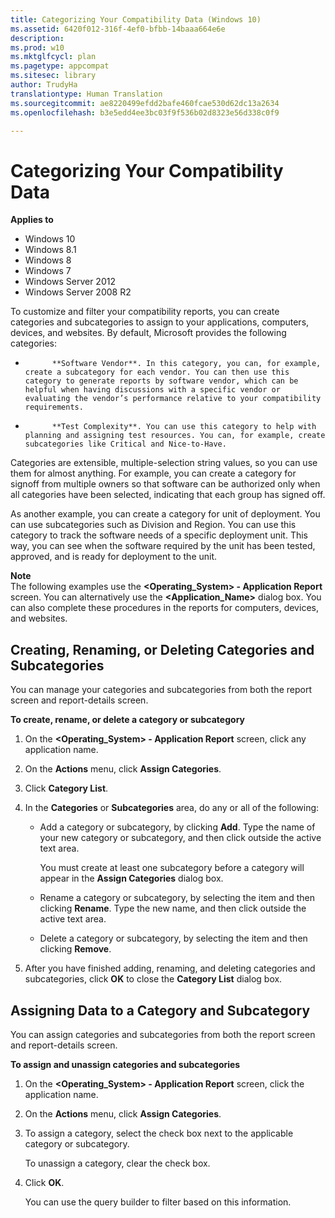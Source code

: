 ```yaml
---
title: Categorizing Your Compatibility Data (Windows 10)
ms.assetid: 6420f012-316f-4ef0-bfbb-14baaa664e6e
description: 
ms.prod: w10
ms.mktglfcycl: plan
ms.pagetype: appcompat
ms.sitesec: library
author: TrudyHa
translationtype: Human Translation
ms.sourcegitcommit: ae8220499efdd2bafe460fcae530d62dc13a2634
ms.openlocfilehash: b3e5edd4ee3bc03f9f536b02d8323e56d338c0f9

---
```


# Categorizing Your Compatibility Data


**Applies to**

-   Windows 10
-   Windows 8.1
-   Windows 8
-   Windows 7
-   Windows Server 2012
-   Windows Server 2008 R2

To customize and filter your compatibility reports, you can create categories and subcategories to assign to your applications, computers, devices, and websites. By default, Microsoft provides the following categories:

-   
            **Software Vendor**. In this category, you can, for example, create a subcategory for each vendor. You can then use this category to generate reports by software vendor, which can be helpful when having discussions with a specific vendor or evaluating the vendor’s performance relative to your compatibility requirements.

-   
            **Test Complexity**. You can use this category to help with planning and assigning test resources. You can, for example, create subcategories like Critical and Nice-to-Have.

Categories are extensible, multiple-selection string values, so you can use them for almost anything. For example, you can create a category for signoff from multiple owners so that software can be authorized only when all categories have been selected, indicating that each group has signed off.

As another example, you can create a category for unit of deployment. You can use subcategories such as Division and Region. You can use this category to track the software needs of a specific deployment unit. This way, you can see when the software required by the unit has been tested, approved, and is ready for deployment to the unit.

**Note**  
The following examples use the **&lt;Operating\_System&gt; - Application Report** screen. You can alternatively use the **&lt;Application\_Name&gt;** dialog box. You can also complete these procedures in the reports for computers, devices, and websites.

 

## Creating, Renaming, or Deleting Categories and Subcategories


You can manage your categories and subcategories from both the report screen and report-details screen.

**To create, rename, or delete a category or subcategory**

1.  On the **&lt;Operating\_System&gt; - Application Report** screen, click any application name.

2.  On the **Actions** menu, click **Assign Categories**.

3.  Click **Category List**.

4.  In the **Categories** or **Subcategories** area, do any or all of the following:

    -   Add a category or subcategory, by clicking **Add**. Type the name of your new category or subcategory, and then click outside the active text area.

        You must create at least one subcategory before a category will appear in the **Assign Categories** dialog box.

    -   Rename a category or subcategory, by selecting the item and then clicking **Rename**. Type the new name, and then click outside the active text area.

    -   Delete a category or subcategory, by selecting the item and then clicking **Remove**.

5.  After you have finished adding, renaming, and deleting categories and subcategories, click **OK** to close the **Category List** dialog box.

## Assigning Data to a Category and Subcategory


You can assign categories and subcategories from both the report screen and report-details screen.

**To assign and unassign categories and subcategories**

1.  On the **&lt;Operating\_System&gt; - Application Report** screen, click the application name.

2.  On the **Actions** menu, click **Assign Categories**.

3.  To assign a category, select the check box next to the applicable category or subcategory.

    To unassign a category, clear the check box.

4.  Click **OK**.

    You can use the query builder to filter based on this information.

 

 








<!--HONumber=Jun16_HO4-->


